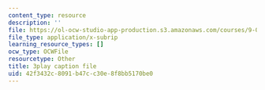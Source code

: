 ```yaml
---
content_type: resource
description: ''
file: https://ol-ocw-studio-app-production.s3.amazonaws.com/courses/9-00-introduction-to-psychology-fall-2004/42f3432c8091b47cc30e8f8bb5170be0_10509.srt
file_type: application/x-subrip
learning_resource_types: []
ocw_type: OCWFile
resourcetype: Other
title: 3play caption file
uid: 42f3432c-8091-b47c-c30e-8f8bb5170be0
---
```

